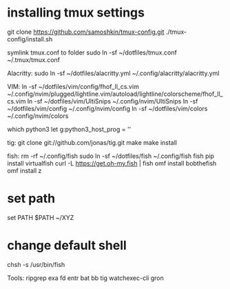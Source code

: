 # installing tmux settings
git clone https://github.com/samoshkin/tmux-config.git
./tmux-config/install.sh

symlink tmux.conf to folder
sudo ln -sf ~/dotfiles/tmux.conf  ~/.tmux/tmux.conf

Alacritty:
sudo ln -sf ~/dotfiles/alacritty.yml ~/.config/alacritty/alacritty.yml

VIM:
ln -sf ~/dotfiles/vim/config/fhof_ll_cs.vim ~/.config/nvim/plugged/lightline.vim/autoload/lightline/colorscheme/fhof_ll_cs.vim
ln -sf ~/dotfiles/vim/UltiSnips ~/.config/nvim/UltiSnips
ln -sf ~/dotfiles/vim/config ~/.config/nvim/config
ln -sf ~/dotfiles/vim/colors ~/.config/nvim/colors

which python3
let g:python3_host_prog = ''

tig:
git clone git://github.com/jonas/tig.git
make
make install

fish:
rm -rf ~/.config/fish
sudo ln -sf ~/dotfiles/fish ~/.config/fish
fish
pip install virtualfish
curl -L https://get.oh-my.fish | fish
omf install bobthefish
omf install z
# set path
set PATH $PATH ~/XYZ
# change default shell
chsh -s /usr/bin/fish

Tools:
ripgrep
exa
fd
entr
bat
bb
tig
watchexec-cli
gron
